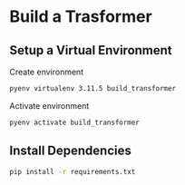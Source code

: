# Build a Trasformer

## Setup a Virtual Environment
Create environment
```bash
pyenv virtualenv 3.11.5 build_transformer
```
Activate environment
```bash
pyenv activate build_transformer
```

## Install Dependencies

```bash
pip install -r requirements.txt
```